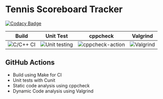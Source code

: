 # Tennis Scoreboard Tracker

[![Codacy Badge](https://api.codacy.com/project/badge/Grade/bf913e410b4d4872b87fd7a1075ab8a5)](https://app.codacy.com/gh/stepin105166/Tennis_Scoreboard_Tracker?utm_source=github.com&utm_medium=referral&utm_content=stepin105166/Tennis_Scoreboard_Tracker&utm_campaign=Badge_Grade)

|Build|Unit Test|cppcheck|Valgrind|
|:--:|:--:|:--:|:--:|
|![C/C++ CI](https://github.com/stepin105166/Tennis_Scoreboard_Tracker/workflows/C/C++%20CI/badge.svg)|![Unit testing](https://github.com/stepin105166/Tennis_Scoreboard_Tracker/workflows/Unit%20testing/badge.svg)|![cppcheck-action](https://github.com/stepin105166/Tennis_Scoreboard_Tracker/workflows/cppcheck-action/badge.svg)|![Valgrind](https://github.com/stepin105166/Tennis_Scoreboard_Tracker/workflows/Valgrind/badge.svg)|

## GitHub Actions
*   Build using Make for CI
*   Unit tests with Cunit
*   Static code analysis using cppcheck
*   Dynamic Code analysis using Valgrind

